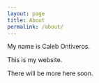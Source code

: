 ```yaml
---
layout: page
title: About
permalink: /about/
---
```


My name is Caleb Ontiveros.

This is my website.

There will be more here soon.
